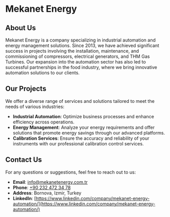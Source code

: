 # Mekanet Energy

## About Us

Mekanet Energy is a company specializing in industrial automation and energy management solutions. Since 2013, we have achieved significant success in projects involving the installation, maintenance, and commissioning of compressors, electrical generators, and THM Gas Turbines. Our expansion into the automation sector has also led to successful partnerships in the food industry, where we bring innovative automation solutions to our clients.

## Our Projects

We offer a diverse range of services and solutions tailored to meet the needs of various industries:

- **Industrial Automation**: Optimize business processes and enhance efficiency across operations.
- **Energy Management**: Analyze your energy requirements and offer solutions that promote energy savings through our advanced platforms.
- **Calibration Services**: Ensure the accuracy and reliability of your instruments with our professional calibration control services.

## Contact Us

For any questions or suggestions, feel free to reach out to us:

- **Email**: [info@mekanetenergy.com.tr](mailto:info@mekanetenergy.com.tr)
- **Phone**: [+90 232 472 34 78](tel:+902324723478)
- **Address**: Bornova, Izmir, Turkey
- **LinkedIn**: [https://www.linkedin.com/company/mekanet-energy-automation/](https://www.linkedin.com/company/mekanet-energy-automation/)
